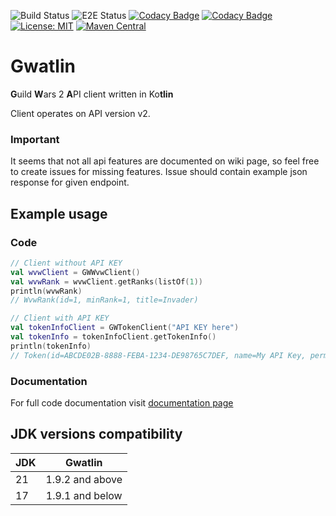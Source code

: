 ![Build Status](https://github.com/Kryszak/gwatlin/actions/workflows/build.yml/badge.svg)
![E2E Status](https://github.com/Kryszak/gwatlin-e2e/actions/workflows/e2e.yml/badge.svg)
[![Codacy Badge](https://app.codacy.com/project/badge/Coverage/6888080bc19640b4ad89efd0fd84ad9e)](https://app.codacy.com/gh/Kryszak/gwatlin/dashboard?utm_source=gh&utm_medium=referral&utm_content=&utm_campaign=Badge_coverage)
[![Codacy Badge](https://app.codacy.com/project/badge/Grade/6888080bc19640b4ad89efd0fd84ad9e)](https://app.codacy.com/gh/Kryszak/gwatlin/dashboard?utm_source=gh&utm_medium=referral&utm_content=&utm_campaign=Badge_grade)
[![License: MIT](https://img.shields.io/badge/License-MIT-yellow.svg)](https://opensource.org/licenses/MIT)
[![Maven Central](https://img.shields.io/maven-central/v/io.github.kryszak/gwatlin.svg)](https://search.maven.org/artifact/io.github.kryszak/gwatlin)

# Gwatlin
**G**uild **W**ars 2 **A**PI client written in Ko**tlin**

Client operates on API version v2.

### Important
It seems that not all api features are documented on wiki page, so feel free to create issues for missing features.
Issue should contain example json response for given endpoint.

## Example usage
### Code
```kotlin
// Client without API KEY
val wvwClient = GWWvwClient()
val wvwRank = wvwClient.getRanks(listOf(1))
println(wvwRank)
// WvwRank(id=1, minRank=1, title=Invader)

// Client with API KEY
val tokenInfoClient = GWTokenClient("API KEY here")
val tokenInfo = tokenInfoClient.getTokenInfo()
println(tokenInfo)
// Token(id=ABCDE02B-8888-FEBA-1234-DE98765C7DEF, name=My API Key, permissions=[account, characters, tradingpost, unlocks, build], type=null, expiresAt=null, issuedAt=null, urls=null)
```

### Documentation
For full code documentation visit [documentation page](https://kryszak.github.io/gwatlin-docs/)

## JDK versions compatibility
| JDK   |     Gwatlin     |
|-------|:---------------:|
| 21    | 1.9.2 and above |
| 17    | 1.9.1 and below |
